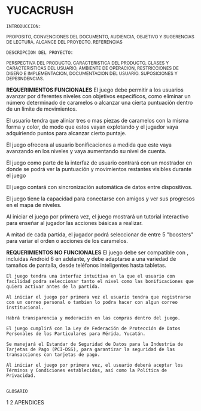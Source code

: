 # YUCACRUSH
    INTRODUCCION:
    
<sup>PROPOSITO,
CONVENCIONES DEL DOCUMENTO,
AUDIENCIA, OBJETIVO Y SUGERENCIAS DE LECTURA,
ALCANCE DEL PROYECTO.
REFERENCIAS</sup>
    
    DESCRIPCION DEL PROYECTO:
    
<sup>PERSPECTIVA DEL PRODUCTO,
CARACTERISTICA DEL PRODUCTO,
CLASES Y CARACTERISTICAS DEL USUARIO,
AMBIENTE DE OPERACION,
RESTRICCIONES DE DISEÑO E IMPLEMENTACION,
DOCUMENTACION DEL USUARIO.
SUPOSICIONES Y DEPESNDENCIAS.</sup>

   **REQUERIMIENTOS FUNCIONALES**
   El juego debe permitir a los usuarios avanzar por diferentes niveles con objetivos específicos, como eliminar un número determinado de caramelos o alcanzar una cierta puntuación dentro de un límite de movimientos.

   El usuario tendra que aliniar tres o mas piezas de caramelos con la misma forma y color, de modo que estos vayan explotando y el jugador vaya adquiriendo puntos para alcanzar cierto puntaje. 

   El juego ofrecera al usuario bonificaciones a medida que este vaya avanzando en los niveles y vaya aumentando su nivel de cuenta.

   El juego como parte de la interfaz de usuario contrará con un mostrador en donde se podrá ver la puntuación y movimientos restantes visibles durante el juego 
   
   El juego contará con sincronización automática de datos entre dispositivos. 
   
   El juego tiene la capacidad para conectarse con amigos y ver sus progresos en el mapa de niveles.

   Al iniciar el juego por primera vez, el juego mostrará un tutorial interactivo para enseñar al jugador las acciones básicas a realizar.

   A mitad de cada partida, el jugador podrá seleccionar de entre 5 "boosters" para variar el orden o acciones de los caramelos.
   
   **REQUERIMIENTOS NO FUNCIONALES**
    El juego debe ser compatible con , incluidas Android 6 en adelante, y debe adaptarse a una variedad de tamaños de pantalla, desde teléfonos inteligentes hasta tabletas.
    
    El juego tendra una interfaz intuitiva en la que el usuario con facilidad podra seleccionar tanto el nivel como las bonificaciones que quiera activar antes de la partida. 

    Al iniciar el juego por primera vez el usuario tendra que registrarse con un correo personal o tambien lo podra hacer con algun correo institucional. 

    Habrá transparencia y moderación en las compras dentro del juego.

    El juego cumplirá con la Ley de Federación de Protección de Datos Personales de los Particulares para Mérida, Yucatán.

    Se manejará el Estandar de Seguridad de Datos para la Industria de Tarjetas de Pago (PCI-DSS), para garantizar la seguridad de las transacciones con tarjetas de pago.

    Al iniciar el juego por primera vez, el usuario deberá aceptar los Términos y Condiciones establecidos, así como la Política de Privacidad.

    
    GLOSARIO
1
2
    APENDICES
    
